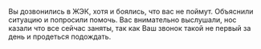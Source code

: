 Вы дозвонились в ЖЭК, хотя и боялись, что вас не поймут. Объяснили ситуацию и попросили помочь. Вас внимательно выслушали, нос казали что все сейчас заняты,
так как Ваш звонок такой не первый за день и продеться подождать.